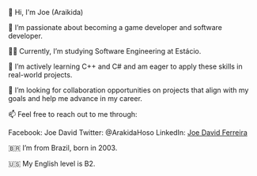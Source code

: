 👋 Hi, I'm Joe (Araikida)

👀 I’m passionate about becoming a game developer and software developer.

👨‍🎓 Currently, I’m studying Software Engineering at Estácio.

🌱 I’m actively learning C++ and C# and am eager to apply these skills in real-world projects.

💞️ I’m looking for collaboration opportunities on projects that align with my goals and help me advance in my career.

📫 Feel free to reach out to me through:

Facebook: Joe David
Twitter: @ArakidaHoso
LinkedIn: [Joe David Ferreira](https://www.linkedin.com/in/joe-david-ferreira-296854220/)

🇧🇷 I’m from Brazil, born in 2003.

🇺🇸 My English level is B2.
